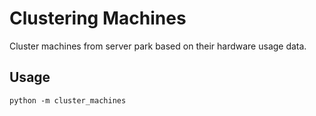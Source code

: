 # Clustering Machines 
Cluster machines from server park based on their hardware usage data.
## Usage

```
python -m cluster_machines
```

